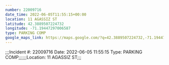 ```yaml
---
number: 22009716
date_time: 2022-06-05T11:55:15+00:00
location: 11 AGASSIZ ST
latitude: 42.3889507224732
longitude: -71.19447297006587
type: PARKING COMP
google_maps_link: https://maps.google.com/?q=42.3889507224732,-71.19447297006587
---
```


;;;Incident #: 22009716  Date: 2022-06-05 11:55:15   Type: PARKING COMP;;;;;;Location: 11 AGASSIZ ST;;;
